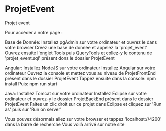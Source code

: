 # ProjetEvent
Projet event

Pour accéder à notre page :

Base de Donnée:
Installez pgAdmin sur votre ordinateur et ouvrez le dans votre browser
Créez une base de donnée et appelez la 'projet_event'
Ouvrez ensuite l'onglet Tools puis QueryTools et collez-y le contenu de 'projet_event.sql' présent dons le dossier ProjetEvent

Angular:
Installez NodeJS sur votre ordinateur
Installez Angular sur votre ordinateur
Ouvrez la console et mettez vous au niveau de ProjetFrontEnd présent dans le dossier ProjetEvent
Tappez ensuite dans la console:
    npm install
Puis:
    npm run start

Java:
Installez Tomcat sur votre ordinateur
Installez Eclipse sur votre ordinateur et ouvrez-y le dossier ProjetBackEnd présent dans le dossier ProjetEvent
Faites un clic droit sur ce projet dans Eclipse et cliquez sur 'Run as' puis sur 'Run on server'



Vous pouvez désormais allez sur votre browser et tappez 'localhost://4200' dans la barre de recherche
Vous voilà arrivé sur notre site
